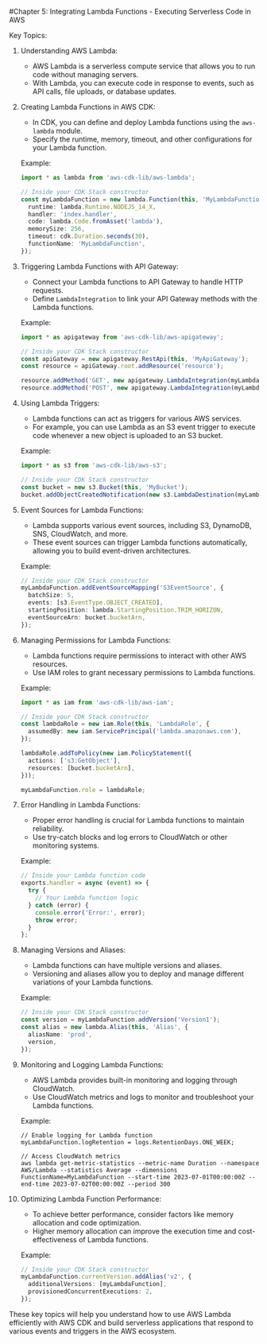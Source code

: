 #Chapter 5: Integrating Lambda Functions - Executing Serverless Code in AWS

Key Topics:

1. Understanding AWS Lambda:
   - AWS Lambda is a serverless compute service that allows you to run code without managing servers.
   - With Lambda, you can execute code in response to events, such as API calls, file uploads, or database updates.

2. Creating Lambda Functions in AWS CDK:
   - In CDK, you can define and deploy Lambda functions using the `aws-lambda` module.
   - Specify the runtime, memory, timeout, and other configurations for your Lambda function.

   Example:
   ```typescript
   import * as lambda from 'aws-cdk-lib/aws-lambda';

   // Inside your CDK Stack constructor
   const myLambdaFunction = new lambda.Function(this, 'MyLambdaFunction', {
     runtime: lambda.Runtime.NODEJS_14_X,
     handler: 'index.handler',
     code: lambda.Code.fromAsset('lambda'),
     memorySize: 256,
     timeout: cdk.Duration.seconds(30),
     functionName: 'MyLambdaFunction',
   });
   ```

3. Triggering Lambda Functions with API Gateway:
   - Connect your Lambda functions to API Gateway to handle HTTP requests.
   - Define `LambdaIntegration` to link your API Gateway methods with the Lambda functions.

   Example:
   ```typescript
   import * as apigateway from 'aws-cdk-lib/aws-apigateway';

   // Inside your CDK Stack constructor
   const apiGateway = new apigateway.RestApi(this, 'MyApiGateway');
   const resource = apiGateway.root.addResource('resource');

   resource.addMethod('GET', new apigateway.LambdaIntegration(myLambdaFunction));
   resource.addMethod('POST', new apigateway.LambdaIntegration(myLambdaFunction));
   ```

4. Using Lambda Triggers:
   - Lambda functions can act as triggers for various AWS services.
   - For example, you can use Lambda as an S3 event trigger to execute code whenever a new object is uploaded to an S3 bucket.

   Example:
   ```typescript
   import * as s3 from 'aws-cdk-lib/aws-s3';

   // Inside your CDK Stack constructor
   const bucket = new s3.Bucket(this, 'MyBucket');
   bucket.addObjectCreatedNotification(new s3.LambdaDestination(myLambdaFunction));
   ```

5. Event Sources for Lambda Functions:
   - Lambda supports various event sources, including S3, DynamoDB, SNS, CloudWatch, and more.
   - These event sources can trigger Lambda functions automatically, allowing you to build event-driven architectures.

   Example:
   ```typescript
   // Inside your CDK Stack constructor
   myLambdaFunction.addEventSourceMapping('S3EventSource', {
     batchSize: 5,
     events: [s3.EventType.OBJECT_CREATED],
     startingPosition: lambda.StartingPosition.TRIM_HORIZON,
     eventSourceArn: bucket.bucketArn,
   });
   ```

6. Managing Permissions for Lambda Functions:
   - Lambda functions require permissions to interact with other AWS resources.
   - Use IAM roles to grant necessary permissions to Lambda functions.

   Example:
   ```typescript
   import * as iam from 'aws-cdk-lib/aws-iam';

   // Inside your CDK Stack constructor
   const lambdaRole = new iam.Role(this, 'LambdaRole', {
     assumedBy: new iam.ServicePrincipal('lambda.amazonaws.com'),
   });

   lambdaRole.addToPolicy(new iam.PolicyStatement({
     actions: ['s3:GetObject'],
     resources: [bucket.bucketArn],
   }));

   myLambdaFunction.role = lambdaRole;
   ```

7. Error Handling in Lambda Functions:
   - Proper error handling is crucial for Lambda functions to maintain reliability.
   - Use try-catch blocks and log errors to CloudWatch or other monitoring systems.

   Example:
   ```typescript
   // Inside your Lambda function code
   exports.handler = async (event) => {
     try {
       // Your Lambda function logic
     } catch (error) {
       console.error('Error:', error);
       throw error;
     }
   };
   ```

8. Managing Versions and Aliases:
   - Lambda functions can have multiple versions and aliases.
   - Versioning and aliases allow you to deploy and manage different variations of your Lambda functions.

   Example:
   ```typescript
   // Inside your CDK Stack constructor
   const version = myLambdaFunction.addVersion('Version1');
   const alias = new lambda.Alias(this, 'Alias', {
     aliasName: 'prod',
     version,
   });
   ```

9. Monitoring and Logging Lambda Functions:
   - AWS Lambda provides built-in monitoring and logging through CloudWatch.
   - Use CloudWatch metrics and logs to monitor and troubleshoot your Lambda functions.

   Example:
   ```
   // Enable logging for Lambda function
   myLambdaFunction.logRetention = logs.RetentionDays.ONE_WEEK;

   // Access CloudWatch metrics
   aws lambda get-metric-statistics --metric-name Duration --namespace AWS/Lambda --statistics Average --dimensions FunctionName=MyLambdaFunction --start-time 2023-07-01T00:00:00Z --end-time 2023-07-02T00:00:00Z --period 300
   ```

10. Optimizing Lambda Function Performance:
    - To achieve better performance, consider factors like memory allocation and code optimization.
    - Higher memory allocation can improve the execution time and cost-effectiveness of Lambda functions.

    Example:
    ```typescript
    // Inside your CDK Stack constructor
    myLambdaFunction.currentVersion.addAlias('v2', {
      additionalVersions: [myLambdaFunction],
      provisionedConcurrentExecutions: 2,
    });
    ```

These key topics will help you understand how to use AWS Lambda efficiently with AWS CDK and build serverless applications that respond to various events and triggers in the AWS ecosystem.